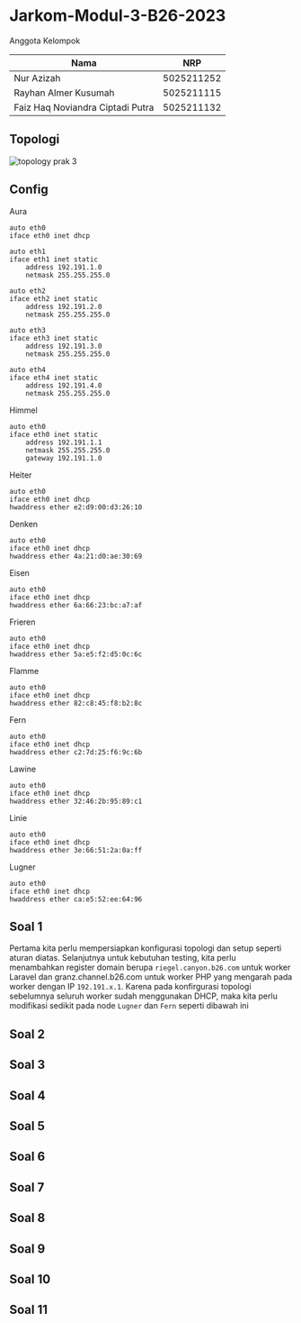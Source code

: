 # Jarkom-Modul-3-B26-2023

Anggota Kelompok 

|   Nama                             | NRP      |
| ------                             | ------   |
|  Nur Azizah                        |5025211252|
|  Rayhan Almer Kusumah              |5025211115|
|  Faiz Haq Noviandra Ciptadi Putra  |5025211132|

## Topologi
![topology prak 3](https://github.com/Dancingaroundthelies/Jarkom-Modul3-B26-2023/assets/116566988/d6bacd42-2e27-4c21-94d2-fbbc2dd45767)

## Config
Aura
```
auto eth0
iface eth0 inet dhcp

auto eth1
iface eth1 inet static
	address 192.191.1.0
	netmask 255.255.255.0

auto eth2
iface eth2 inet static
	address 192.191.2.0
	netmask 255.255.255.0

auto eth3
iface eth3 inet static
	address 192.191.3.0
	netmask 255.255.255.0

auto eth4
iface eth4 inet static
	address 192.191.4.0
	netmask 255.255.255.0
```
Himmel
```
auto eth0
iface eth0 inet static
	address 192.191.1.1
	netmask 255.255.255.0
	gateway 192.191.1.0
```
Heiter
```
auto eth0
iface eth0 inet dhcp
hwaddress ether e2:d9:00:d3:26:10
```
Denken
```
auto eth0
iface eth0 inet dhcp
hwaddress ether 4a:21:d0:ae:30:69
```
Eisen
```
auto eth0
iface eth0 inet dhcp
hwaddress ether 6a:66:23:bc:a7:af
```
Frieren
```
auto eth0
iface eth0 inet dhcp
hwaddress ether 5a:e5:f2:d5:0c:6c
```
Flamme
```
auto eth0
iface eth0 inet dhcp
hwaddress ether 82:c8:45:f8:b2:8c
```
Fern
```
auto eth0
iface eth0 inet dhcp
hwaddress ether c2:7d:25:f6:9c:6b
```
Lawine
```
auto eth0
iface eth0 inet dhcp
hwaddress ether 32:46:2b:95:89:c1
```
Linie
```
auto eth0
iface eth0 inet dhcp
hwaddress ether 3e:66:51:2a:0a:ff
```
Lugner
```
auto eth0
iface eth0 inet dhcp
hwaddress ether ca:e5:52:ee:64:96
```

## Soal 1
Pertama kita perlu mempersiapkan konfigurasi topologi dan setup seperti aturan diatas. Selanjutnya untuk kebutuhan testing, kita perlu menambahkan register domain berupa `riegel.canyon.b26.com` untuk worker Laravel dan granz.channel.b26.com untuk worker PHP yang mengarah pada worker dengan IP `192.191.x.1`. Karena pada konfirgurasi topologi sebelumnya seluruh worker sudah menggunakan DHCP, maka kita perlu modifikasi sedikit pada node `Lugner` dan `Fern` seperti dibawah ini

## Soal 2

## Soal 3

## Soal 4

## Soal 5

## Soal 6

## Soal 7

## Soal 8

## Soal 9

## Soal 10

## Soal 11

